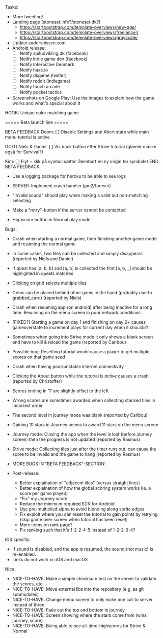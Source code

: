 
Tasks:
* More tweeting!
* Landing page (stoneset.info?/stoneset.dk?)
    * https://startbootstrap.com/template-overviews/new-age/
    * https://startbootstrap.com/template-overviews/freelancer/
    * https://startbootstrap.com/template-overviews/grayscale/
* Update andersnissen.com
* Android release:
    * [ ] Notify spiludvikling.dk (facebook)
    * [ ] Notify indie game dev (facebook)
    * [ ] Notify Interactive Denmark
    * [ ] Notify haxe.io
    * [ ] Notify dkgame (twitter)
    * [ ] Notify reddit (indiegame)
    * [ ] Notify touch arcade
    * [ ] Notify pocket tactics
* Screenshots on Google Play: Use the images to explain how the game works and what's special about it

HOOK: Unique color matching game

===== Beta launch line =====

BETA FEEDBACK
Doom:
[ ] Disable Settings and Abort state while main menu tutorial is active

GOLD Niels & Daniel:
[ ] Vis back button efter Strive tutorial (glæder måske også for Survival?)

Kim:
[ ] Flyt + klik på symbol sætter åbenbart en ny origin for symbolet
END BETA FEEDBACK

* Use a logging package for heroku to be able to see logs
* SERVER: Implement crash handler (pm2/forever)

* "Invalid sound" should play when making a valid but non-matching selecting
* Make a "retry"-button if the server cannot be contacted
* Highscore button in Normal play mode

Bugs:
* Crash when starting a normal game, then finishing another game mode and resuming the normal game
* In some cases, two tiles can be collected and simply disappears (reported by Niels and Daniel)
* If quest has [a, b, b] and [a, b] is collected the first [a, b, \_] should be highlighted in quests matched
* Clicking on grid selects multiple tiles
* Gems can be placed behind other gems in the hand (probably due to grabbed_card) (reported by Niels)
* Crash when resuming app (on android) after being inactive for a long time. Resuming on the menu screen in poor network conditions.
* [FIXED?] Starting a game on day 1 and finishing on day 2+ causes gameoverstate to increment plays for current day when it shouldn't
* Sometimes when going into Strive mode it only shows a blank screen and have to kill & reload the game (reported by Caribou)
* Possible bug: Resetting tutorial would cause a player to get multiple scores on that game seed
* Crash when having poor/unstable internet connectivity
* Clicking the About button while the tutorial is *active* causes a crash (reported by Christoffer)
* Scores ending in '1' are slightly offset to the left
* Wrong scores are sometimes awarded when collecting stacked tiles in incorrect order
* The second level in journey mode was blank (reported by Caribou)
* Gaining 10 stars in Journey seems to award 11 stars on the menu screen
* Journey mode: Closing the app when the level is lost (before journey screen) then the progress is not updated (reported by Rasmus)
* Strive mode: Collecting tiles just after the timer runs out, can cause the score to be invalid and the game to hang (reported by Rasmus)
* MORE BUGS IN "BETA FEEDBACK"-SECTION!

* Post-release:
    * Better explaination of "adjacent tiles" (versus straight lines)
    * Better explaination of how the global scoring system works (ie. a score per game played)
    * "Fix" my Journey score
    * Reduce the minimum required SDK for Android
    * Use pre-multiplied alpha to avoid blending along sprite edges
    * Fix exploit where you can reset the tutorial to gain points by retrying (skip game over screen when tutorial has been reset)
    * More items on rank page?
    * Fix ranking such that it's 1-2-2-4-5 instead of 1-2-2-3-4?

iOS specific:
* If sound is disabled, and the app is resumed, the sound (not music) is re-enabled. 
* Links do not work on iOS and macOS

Nice:
* NICE-TO-HAVE: Make a simple checksum test on the server to validate the scores, etc.
* NICE-TO-HAVE: Move external libs into the repository (e.g. as git submodules)
* NICE-TO-HAVE: Change menu screen to only make one call to server instead of three
* NICE-TO-HAVE: Fade out the top and bottom in journey
* NICE-TO-HAVE: Screen showing where the stars come from (wins, journey, score)
* NICE-TO-HAVE: Being able to see all-time-highscores for Strive & Normal
